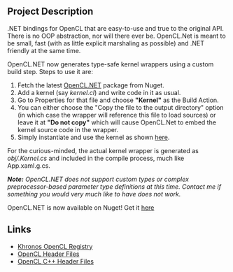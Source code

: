 ## Project Description

.NET bindings for OpenCL that are easy-to-use and true to the original API. There is no OOP abstraction, nor will there ever be. OpenCL.Net is meant to be small, fast (with as little explicit marshaling as possible) and .NET friendly at the same time.

OpenCL.NET now generates type-safe kernel wrappers using a custom build step. Steps to use it are:
1. Fetch the latest [OpenCL.NET](https://www.nuget.org/packages/OpenCL.Net/) package from Nuget.
2. Add a kernel (say _kernel.cl_) and write code in it as usual.
3. Go to Properties for that file and choose **"Kernel"** as the Build Action.
4. You can either choose the "Copy the file to the output directory" option (in which case the wrapper will reference this file to load sources) or leave it at **"Do not copy"** which will cause OpenCL.Net to embed the kernel source code in the wrapper.
5. Simply instantiate and use the kernel as shown [here](https://github.com/mikhail-khalizev/OpenCL.Net/blob/master/Samples/Simple/Program.cs).

For the curious-minded, the actual kernel wrapper is generated as _obj/<yourKernelName>.Kernel.cs_ and included in the compile process, much like App.xaml.g.cs. 

_**Note:** OpenCL.NET does not support custom types or complex preprocessor-based parameter type definitions at this time. Contact me if something you would very much like to have does not work._

OpenCL.NET is now available on Nuget! Get it [here](http://www.nuget.org/List/Packages/OpenCL.Net)

## Links
* [Khronos OpenCL Registry](https://www.khronos.org/registry/OpenCL)
* [OpenCL Header Files](https://github.com/KhronosGroup/OpenCL-Headers)
* [OpenCL C++ Header Files](https://github.com/KhronosGroup/OpenCL-CLHPP)

